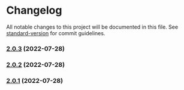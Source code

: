 # Changelog

All notable changes to this project will be documented in this file. See [standard-version](https://github.com/conventional-changelog/standard-version) for commit guidelines.

### [2.0.3](https://github.com/china-Zzzz/changelog/compare/v2.0.2...v2.0.3) (2022-07-28)

### [2.0.2](https://github.com/china-Zzzz/changelog/compare/v2.0.1...v2.0.2) (2022-07-28)

### [2.0.1](https://github.com/china-Zzzz/changelog/compare/v2.0.0...v2.0.1) (2022-07-28)

